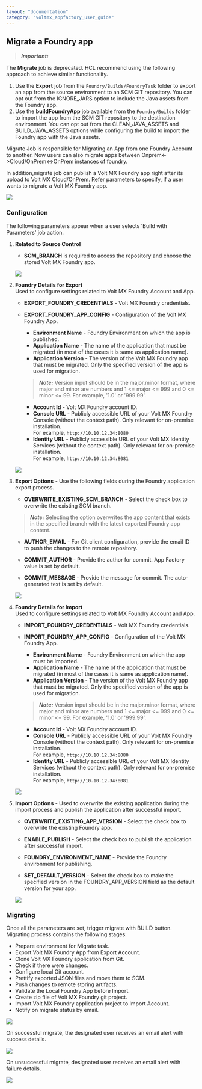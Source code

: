 ```yaml
---
layout: "documentation"
category: "voltmx_appfactory_user_guide"
---
```

                          


Migrate a Foundry app
--------------------

> **_Important:_**

The **Migrate** job is deprecated. HCL recommend using the following approach to achieve similar functionality.

1.  Use the **Export** job from the `Foundry/Builds/FoundryTask` folder to export an app from the source environment to an SCM GIT repository. You can opt out from the IGNORE\_JARS option to include the Java assets from the Foundry app.
2.  Use the **buildFoundryApp** job available from the `Foundry/Builds` folder to import the app from the SCM GIT repository to the destination environment. You can opt out from the CLEAN\_JAVA\_ASSETS and BUILD\_JAVA\_ASSETS options while configuring the build to import the Foundry app with the Java assets.

Migrate Job is responsible for Migrating an App from one Foundry Account to another. Now users can also migrate apps between Onprem<->Cloud/OnPrem<->OnPrem instances of foundry.

In addition,migrate job can publish a Volt MX Foundry app right after its upload to Volt MX Cloud/OnPrem. Refer parameters to specify, if a user wants to migrate a Volt MX Foundry app.

![](Resources/Images/Migrate_Job.png)

### Configuration

The following parameters appear when a user selects 'Build with Parameters' job action.

1.  **Related to Source Control**
    
    *   **SCM\_BRANCH** is required to access the repository and choose the stored Volt MX Foundry app.
        
    
    [![](Resources/Images/source_control_thumb_800_0.png)](Resources/Images/source_control.png)
    
2.  **Foundry Details for Export**  
    Used to configure settings related to Volt MX Foundry Account and App.
    
    *   **EXPORT\_FOUNDRY\_CREDENTIALS** - Volt MX Foundry credentials.
    *   **EXPORT\_FOUNDRY\_APP\_CONFIG** \- Configuration of the Volt MX Foundry App.
        *   **Environment Name** - Foundry Environment on which the app is published.
        *   **Application Name** - The name of the application that must be migrated (in most of the cases it is same as application name).
        *   **Application Version** - The version of the Volt MX Foundry app that must be migrated. Only the specified version of the app is used for migration.
        
        > **_Note:_** Version input should be in the major.minor format, where major and minor are numbers and 1 <= major <= 999 and 0 <= minor <= 99. For example, '1.0' or '999.99'.
        
        *   **Account Id** - Volt MX Foundry account ID.
        *   **Console URL** - Publicly accessible URL of your Volt MX Foundry Console (without the context path). Only relevant for on-premise installation.  
            For example, `http://10.10.12.34:8080`
        *   **Identity URL** - Publicly accessible URL of your Volt MX Identity Services (without the context path). Only relevant for on-premise installation.  
            For example, `http://10.10.12.34:8081`
    
    [![](Resources/Images/FoundryDetailsForExport_thumb_800_0.png)](Resources/Images/FoundryDetailsForExport.png)
    
3.  **Export Options** - Use the following fields during the Foundry application export process.
    
    *   **OVERWRITE\_EXISTING\_SCM\_BRANCH** - Select the check box to overwrite the existing SCM branch.  
        
    
    > **_Note:_** Selecting the option overwrites the app content that exists in the specified branch with the latest exported Foundry app content.
    
    *   **AUTHOR\_EMAIL** - For Git client configuration, provide the email ID to push the changes to the remote repository.
        
    *   **COMMIT\_AUTHOR** - Provide the author for commit. App Factory value is set by default.
        
    *   **COMMIT\_MESSAGE** - Provide the message for commit. The auto-generated text is set by default.
        
    
    ![](Resources/Images/Export_Options.png)
    
4.  **Foundry Details for Import**  
    Used to configure settings related to Volt MX Foundry Account and App.
    
    *   **IMPORT\_FOUNDRY\_CREDENTIALS** - Volt MX Foundry credentials.
    *   **IMPORT\_FOUNDRY\_APP\_CONFIG** \- Configuration of the Volt MX Foundry App.
        *   **Environment Name** - Foundry Environment on which the app must be imported.
        *   **Application Name** - The name of the application that must be migrated (in most of the cases it is same as application name).
        *   **Application Version** - The version of the Volt MX Foundry app that must be migrated. Only the specified version of the app is used for migration.
        
        > **_Note:_** Version input should be in the major.minor format, where major and minor are numbers and 1 <= major <= 999 and 0 <= minor <= 99. For example, '1.0' or '999.99'.
        
        *   **Account Id** - Volt MX Foundry account ID.
        *   **Console URL** - Publicly accessible URL of your Volt MX Foundry Console (without the context path). Only relevant for on-premise installation.  
            For example, `http://10.10.12.34:8080`
        *   **Identity URL** - Publicly accessible URL of your Volt MX Identity Services (without the context path). Only relevant for on-premise installation.  
            For example, `http://10.10.12.34:8081`
    
    [![](Resources/Images/FoundryDetailsForImport_thumb_800_0.png)](Resources/Images/FoundryDetailsForImport.png)
    
5.  **Import Options** - Used to overwrite the existing application during the import process and publish the application after successful import.
    
    *   **OVERWRITE\_EXISTING\_APP\_VERSION** - Select the check box to overwrite the existing Foundry app.
        
    *   **ENABLE\_PUBLISH** - Select the check box to publish the application after successful import.
        
    *   **FOUNDRY\_ENVIRONMENT\_NAME** - Provide the Foundry environment for publishing.
        
    *   **SET\_DEFAULT\_VERSION** - Select the check box to make the specified version in the FOUNDRY\_APP\_VERSION field as the default version for your app.
        
    
    ![](Resources/Images/Import_options.png)
    

### Migrating

Once all the parameters are set, trigger migrate with BUILD button. Migrating process contains the following stages:

*   Prepare environment for Migrate task.
*   Export Volt MX Foundry App from Export Account.
*   Clone Volt MX Foundry application from Git.
*   Check if there were changes.
*   Configure local Git account.
*   Prettify exported JSON files and move them to SCM.
*   Push changes to remote storing artifacts.
*   Validate the Local Foundry App before Import.
*   Create zip file of Volt MX Foundry git project.
*   Import Volt MX Foundry application project to Import Account.
*   Notify on migrate status by email.

![](Resources/Images/Migrate_Job_Stage_View.png)

On successful migrate, the designated user receives an email alert with success details.

![](Resources/Images/Migrate_Email_Success.png)

On unsuccessful migrate, designated user receives an email alert with failure details.

![](Resources/Images/Migrate_Email_Failure.png)
